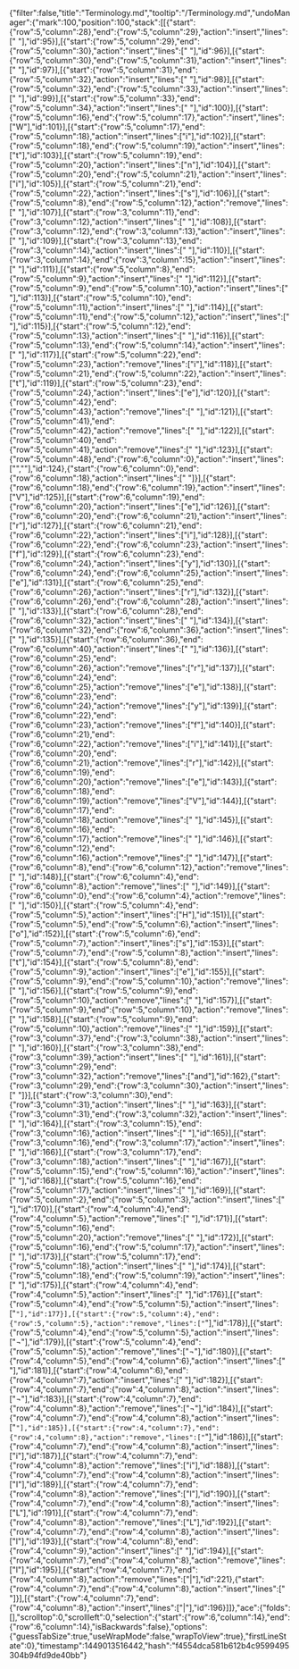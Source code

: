 {"filter":false,"title":"Terminology.md","tooltip":"/Terminology.md","undoManager":{"mark":100,"position":100,"stack":[[{"start":{"row":5,"column":28},"end":{"row":5,"column":29},"action":"insert","lines":[" "],"id":95}],[{"start":{"row":5,"column":29},"end":{"row":5,"column":30},"action":"insert","lines":[" "],"id":96}],[{"start":{"row":5,"column":30},"end":{"row":5,"column":31},"action":"insert","lines":[" "],"id":97}],[{"start":{"row":5,"column":31},"end":{"row":5,"column":32},"action":"insert","lines":[" "],"id":98}],[{"start":{"row":5,"column":32},"end":{"row":5,"column":33},"action":"insert","lines":[" "],"id":99}],[{"start":{"row":5,"column":33},"end":{"row":5,"column":34},"action":"insert","lines":[" "],"id":100}],[{"start":{"row":5,"column":16},"end":{"row":5,"column":17},"action":"insert","lines":["W"],"id":101}],[{"start":{"row":5,"column":17},"end":{"row":5,"column":18},"action":"insert","lines":["i"],"id":102}],[{"start":{"row":5,"column":18},"end":{"row":5,"column":19},"action":"insert","lines":["t"],"id":103}],[{"start":{"row":5,"column":19},"end":{"row":5,"column":20},"action":"insert","lines":["n"],"id":104}],[{"start":{"row":5,"column":20},"end":{"row":5,"column":21},"action":"insert","lines":["i"],"id":105}],[{"start":{"row":5,"column":21},"end":{"row":5,"column":22},"action":"insert","lines":["s"],"id":106}],[{"start":{"row":5,"column":8},"end":{"row":5,"column":12},"action":"remove","lines":["    "],"id":107}],[{"start":{"row":3,"column":11},"end":{"row":3,"column":12},"action":"insert","lines":[" "],"id":108}],[{"start":{"row":3,"column":12},"end":{"row":3,"column":13},"action":"insert","lines":[" "],"id":109}],[{"start":{"row":3,"column":13},"end":{"row":3,"column":14},"action":"insert","lines":[" "],"id":110}],[{"start":{"row":3,"column":14},"end":{"row":3,"column":15},"action":"insert","lines":[" "],"id":111}],[{"start":{"row":5,"column":8},"end":{"row":5,"column":9},"action":"insert","lines":[" "],"id":112}],[{"start":{"row":5,"column":9},"end":{"row":5,"column":10},"action":"insert","lines":[" "],"id":113}],[{"start":{"row":5,"column":10},"end":{"row":5,"column":11},"action":"insert","lines":[" "],"id":114}],[{"start":{"row":5,"column":11},"end":{"row":5,"column":12},"action":"insert","lines":[" "],"id":115}],[{"start":{"row":5,"column":12},"end":{"row":5,"column":13},"action":"insert","lines":[" "],"id":116}],[{"start":{"row":5,"column":13},"end":{"row":5,"column":14},"action":"insert","lines":[" "],"id":117}],[{"start":{"row":5,"column":22},"end":{"row":5,"column":23},"action":"remove","lines":["i"],"id":118}],[{"start":{"row":5,"column":21},"end":{"row":5,"column":22},"action":"insert","lines":["t"],"id":119}],[{"start":{"row":5,"column":23},"end":{"row":5,"column":24},"action":"insert","lines":["e"],"id":120}],[{"start":{"row":5,"column":42},"end":{"row":5,"column":43},"action":"remove","lines":[" "],"id":121}],[{"start":{"row":5,"column":41},"end":{"row":5,"column":42},"action":"remove","lines":[" "],"id":122}],[{"start":{"row":5,"column":40},"end":{"row":5,"column":41},"action":"remove","lines":[" "],"id":123}],[{"start":{"row":5,"column":48},"end":{"row":6,"column":0},"action":"insert","lines":["",""],"id":124},{"start":{"row":6,"column":0},"end":{"row":6,"column":18},"action":"insert","lines":["                  "]}],[{"start":{"row":6,"column":18},"end":{"row":6,"column":19},"action":"insert","lines":["V"],"id":125}],[{"start":{"row":6,"column":19},"end":{"row":6,"column":20},"action":"insert","lines":["e"],"id":126}],[{"start":{"row":6,"column":20},"end":{"row":6,"column":21},"action":"insert","lines":["r"],"id":127}],[{"start":{"row":6,"column":21},"end":{"row":6,"column":22},"action":"insert","lines":["i"],"id":128}],[{"start":{"row":6,"column":22},"end":{"row":6,"column":23},"action":"insert","lines":["f"],"id":129}],[{"start":{"row":6,"column":23},"end":{"row":6,"column":24},"action":"insert","lines":["y"],"id":130}],[{"start":{"row":6,"column":24},"end":{"row":6,"column":25},"action":"insert","lines":["e"],"id":131}],[{"start":{"row":6,"column":25},"end":{"row":6,"column":26},"action":"insert","lines":["r"],"id":132}],[{"start":{"row":6,"column":26},"end":{"row":6,"column":28},"action":"insert","lines":["  "],"id":133}],[{"start":{"row":6,"column":28},"end":{"row":6,"column":32},"action":"insert","lines":["    "],"id":134}],[{"start":{"row":6,"column":32},"end":{"row":6,"column":36},"action":"insert","lines":["    "],"id":135}],[{"start":{"row":6,"column":36},"end":{"row":6,"column":40},"action":"insert","lines":["    "],"id":136}],[{"start":{"row":6,"column":25},"end":{"row":6,"column":26},"action":"remove","lines":["r"],"id":137}],[{"start":{"row":6,"column":24},"end":{"row":6,"column":25},"action":"remove","lines":["e"],"id":138}],[{"start":{"row":6,"column":23},"end":{"row":6,"column":24},"action":"remove","lines":["y"],"id":139}],[{"start":{"row":6,"column":22},"end":{"row":6,"column":23},"action":"remove","lines":["f"],"id":140}],[{"start":{"row":6,"column":21},"end":{"row":6,"column":22},"action":"remove","lines":["i"],"id":141}],[{"start":{"row":6,"column":20},"end":{"row":6,"column":21},"action":"remove","lines":["r"],"id":142}],[{"start":{"row":6,"column":19},"end":{"row":6,"column":20},"action":"remove","lines":["e"],"id":143}],[{"start":{"row":6,"column":18},"end":{"row":6,"column":19},"action":"remove","lines":["V"],"id":144}],[{"start":{"row":6,"column":17},"end":{"row":6,"column":18},"action":"remove","lines":[" "],"id":145}],[{"start":{"row":6,"column":16},"end":{"row":6,"column":17},"action":"remove","lines":[" "],"id":146}],[{"start":{"row":6,"column":12},"end":{"row":6,"column":16},"action":"remove","lines":["    "],"id":147}],[{"start":{"row":6,"column":8},"end":{"row":6,"column":12},"action":"remove","lines":["    "],"id":148}],[{"start":{"row":6,"column":4},"end":{"row":6,"column":8},"action":"remove","lines":["    "],"id":149}],[{"start":{"row":6,"column":0},"end":{"row":6,"column":4},"action":"remove","lines":["    "],"id":150}],[{"start":{"row":5,"column":4},"end":{"row":5,"column":5},"action":"insert","lines":["H"],"id":151}],[{"start":{"row":5,"column":5},"end":{"row":5,"column":6},"action":"insert","lines":["o"],"id":152}],[{"start":{"row":5,"column":6},"end":{"row":5,"column":7},"action":"insert","lines":["s"],"id":153}],[{"start":{"row":5,"column":7},"end":{"row":5,"column":8},"action":"insert","lines":["t"],"id":154}],[{"start":{"row":5,"column":8},"end":{"row":5,"column":9},"action":"insert","lines":["e"],"id":155}],[{"start":{"row":5,"column":9},"end":{"row":5,"column":10},"action":"remove","lines":[" "],"id":156}],[{"start":{"row":5,"column":9},"end":{"row":5,"column":10},"action":"remove","lines":[" "],"id":157}],[{"start":{"row":5,"column":9},"end":{"row":5,"column":10},"action":"remove","lines":[" "],"id":158}],[{"start":{"row":5,"column":9},"end":{"row":5,"column":10},"action":"remove","lines":[" "],"id":159}],[{"start":{"row":3,"column":37},"end":{"row":3,"column":38},"action":"insert","lines":[" "],"id":160}],[{"start":{"row":3,"column":38},"end":{"row":3,"column":39},"action":"insert","lines":[" "],"id":161}],[{"start":{"row":3,"column":29},"end":{"row":3,"column":32},"action":"remove","lines":["and"],"id":162},{"start":{"row":3,"column":29},"end":{"row":3,"column":30},"action":"insert","lines":[" "]}],[{"start":{"row":3,"column":30},"end":{"row":3,"column":31},"action":"insert","lines":[" "],"id":163}],[{"start":{"row":3,"column":31},"end":{"row":3,"column":32},"action":"insert","lines":[" "],"id":164}],[{"start":{"row":3,"column":15},"end":{"row":3,"column":16},"action":"insert","lines":[" "],"id":165}],[{"start":{"row":3,"column":16},"end":{"row":3,"column":17},"action":"insert","lines":[" "],"id":166}],[{"start":{"row":3,"column":17},"end":{"row":3,"column":18},"action":"insert","lines":[" "],"id":167}],[{"start":{"row":5,"column":15},"end":{"row":5,"column":16},"action":"insert","lines":[" "],"id":168}],[{"start":{"row":5,"column":16},"end":{"row":5,"column":17},"action":"insert","lines":[" "],"id":169}],[{"start":{"row":5,"column":2},"end":{"row":5,"column":3},"action":"insert","lines":[" "],"id":170}],[{"start":{"row":4,"column":4},"end":{"row":4,"column":5},"action":"remove","lines":[" "],"id":171}],[{"start":{"row":5,"column":16},"end":{"row":5,"column":20},"action":"remove","lines":["    "],"id":172}],[{"start":{"row":5,"column":16},"end":{"row":5,"column":17},"action":"insert","lines":[" "],"id":173}],[{"start":{"row":5,"column":17},"end":{"row":5,"column":18},"action":"insert","lines":[" "],"id":174}],[{"start":{"row":5,"column":18},"end":{"row":5,"column":19},"action":"insert","lines":[" "],"id":175}],[{"start":{"row":4,"column":4},"end":{"row":4,"column":5},"action":"insert","lines":[" "],"id":176}],[{"start":{"row":5,"column":4},"end":{"row":5,"column":5},"action":"insert","lines":["`"],"id":177}],[{"start":{"row":5,"column":4},"end":{"row":5,"column":5},"action":"remove","lines":["`"],"id":178}],[{"start":{"row":5,"column":4},"end":{"row":5,"column":5},"action":"insert","lines":["¬"],"id":179}],[{"start":{"row":5,"column":4},"end":{"row":5,"column":5},"action":"remove","lines":["¬"],"id":180}],[{"start":{"row":4,"column":5},"end":{"row":4,"column":6},"action":"insert","lines":[" "],"id":181}],[{"start":{"row":4,"column":6},"end":{"row":4,"column":7},"action":"insert","lines":[" "],"id":182}],[{"start":{"row":4,"column":7},"end":{"row":4,"column":8},"action":"insert","lines":["¬"],"id":183}],[{"start":{"row":4,"column":7},"end":{"row":4,"column":8},"action":"remove","lines":["¬"],"id":184}],[{"start":{"row":4,"column":7},"end":{"row":4,"column":8},"action":"insert","lines":["`"],"id":185}],[{"start":{"row":4,"column":7},"end":{"row":4,"column":8},"action":"remove","lines":["`"],"id":186}],[{"start":{"row":4,"column":7},"end":{"row":4,"column":8},"action":"insert","lines":["i"],"id":187}],[{"start":{"row":4,"column":7},"end":{"row":4,"column":8},"action":"remove","lines":["i"],"id":188}],[{"start":{"row":4,"column":7},"end":{"row":4,"column":8},"action":"insert","lines":["I"],"id":189}],[{"start":{"row":4,"column":7},"end":{"row":4,"column":8},"action":"remove","lines":["I"],"id":190}],[{"start":{"row":4,"column":7},"end":{"row":4,"column":8},"action":"insert","lines":["L"],"id":191}],[{"start":{"row":4,"column":7},"end":{"row":4,"column":8},"action":"remove","lines":["L"],"id":192}],[{"start":{"row":4,"column":7},"end":{"row":4,"column":8},"action":"insert","lines":["l"],"id":193}],[{"start":{"row":4,"column":8},"end":{"row":4,"column":9},"action":"insert","lines":[" "],"id":194}],[{"start":{"row":4,"column":7},"end":{"row":4,"column":8},"action":"remove","lines":["l"],"id":195}],[{"start":{"row":4,"column":7},"end":{"row":4,"column":8},"action":"remove","lines":["|"],"id":221},{"start":{"row":4,"column":7},"end":{"row":4,"column":8},"action":"insert","lines":[" "]}],[{"start":{"row":4,"column":7},"end":{"row":4,"column":8},"action":"insert","lines":["|"],"id":196}]]},"ace":{"folds":[],"scrolltop":0,"scrollleft":0,"selection":{"start":{"row":6,"column":14},"end":{"row":6,"column":14},"isBackwards":false},"options":{"guessTabSize":true,"useWrapMode":false,"wrapToView":true},"firstLineState":0},"timestamp":1449013516442,"hash":"f4554dca581b612b4c9599495304b94fd9de40bb"}